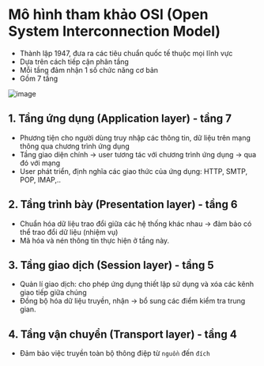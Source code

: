 # Mô hình tham khảo OSI (Open System Interconnection Model)
- Thành lập 1947, đưa ra các tiêu chuẩn quốc tế thuộc mọi lĩnh vực
- Dựa trên cách tiếp cận phân tầng 
- Mỗi tầng đảm nhận 1 số chức năng cơ bản
- Gồm 7 tầng

![image](https://user-images.githubusercontent.com/88178841/154833859-e583695e-bc03-4c21-b618-e976084d9e02.png)
## 1. Tầng ứng dụng (Application layer) - tầng 7
- Phương tiện cho người dùng truy nhập các thông tin, dữ liệu trên mạng thông qua chương trình ứng dụng
- Tầng giao diện chính -> user tương tác với chương trình ứng dụng -> qua đó với mạng
- User phát triển, định nghĩa các giao thức của ứng dụng: HTTP, SMTP, POP, IMAP,..
## 2. Tầng trình bày (Presentation layer) - tầng 6
- Chuẩn hóa dữ liệu trao đổi giữa các hệ thống khác nhau -> đảm bảo có thể trao đổi dữ liệu (nhiệm vụ)
- Mã hóa và nén thông tin thực hiện ở tầng này.
## 3. Tầng giao dịch (Session layer) - tầng 5
- Quản lí giao dịch: cho phép ứng dụng thiết lập sử dụng và xóa các kênh giao tiếp giữa chúng
- Đồng bộ hóa dữ liệu truyền, nhận -> bổ sung các điểm kiểm tra trung gian.
## 4. Tầng vận chuyển (Transport layer) - tầng 4
- Đảm bảo việc truyền toàn bộ thông điệp từ `nguồn` đến `đích`
